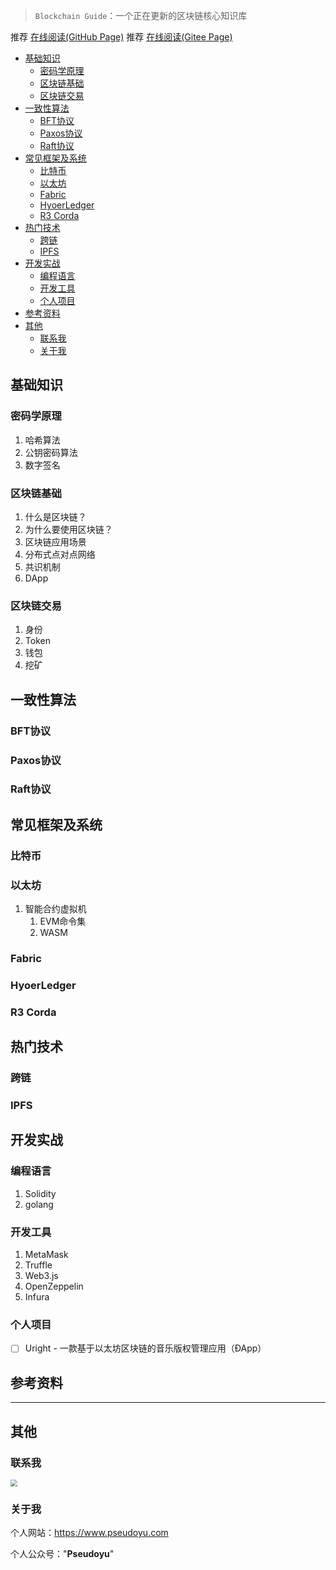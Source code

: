 
> `Blockchain Guide`：一个正在更新的区块链核心知识库

推荐 [在线阅读(GitHub Page)](https://www.pseudoyu.com/BlockchainGuide/)
推荐 [在线阅读(Gitee Page)](https://pseudoyu.gitee.io/blockchain-guide/)
<br/>

<!-- @import "[TOC]" {cmd="toc" depthFrom=1 depthTo=6 orderedList=false} -->

<!-- code_chunk_output -->

- [基础知识](#基础知识)
	- [密码学原理](#密码学原理)
	- [区块链基础](#区块链基础)
	- [区块链交易](#区块链交易)
- [一致性算法](#一致性算法)
	- [BFT协议](#bft协议)
	- [Paxos协议](#paxos协议)
	- [Raft协议](#raft协议)
- [常见框架及系统](#常见框架及系统)
	- [比特币](#比特币)
	- [以太坊](#以太坊)
	- [Fabric](#fabric)
	- [HyoerLedger](#hyoerledger)
	- [R3 Corda](#r3-corda)
- [热门技术](#热门技术)
	- [跨链](#跨链)
	- [IPFS](#ipfs)
- [开发实战](#开发实战)
	- [编程语言](#编程语言)
	- [开发工具](#开发工具)
	- [个人项目](#个人项目)
- [参考资料](#参考资料)
- [其他](#其他)
	- [联系我](#联系我)
	- [关于我](#关于我)

<!-- /code_chunk_output -->

## 基础知识

### 密码学原理

1. 哈希算法
2. 公钥密码算法
3. 数字签名

### 区块链基础

1. 什么是区块链？
2. 为什么要使用区块链？
3. 区块链应用场景
4. 分布式点对点网络
5. 共识机制
6. DApp

### 区块链交易

1. 身份
2. Token
3. 钱包
4. 挖矿

## 一致性算法

### BFT协议

### Paxos协议

### Raft协议

## 常见框架及系统

### 比特币

### 以太坊

1. 智能合约虚拟机
   1. EVM命令集
   2. WASM

### Fabric

### HyoerLedger

### R3 Corda

## 热门技术

### 跨链

### IPFS

## 开发实战

### 编程语言

1. Solidity
2. golang

### 开发工具

1. MetaMask
2. Truffle
3. Web3.js
4. OpenZeppelin
5. Infura

### 个人项目

- [ ] Uright - 一款基于以太坊区块链的音乐版权管理应用（ÐApp）

## 参考资料

---

## 其他

### 联系我

<img src="https://raw.githubusercontent.com/pseudoyu/image_hosting/master/hugo_images/wechat_qr.jpeg" style="zoom:67%;" />

### 关于我

个人网站：https://www.pseudoyu.com

个人公众号："**Pseudoyu**"

